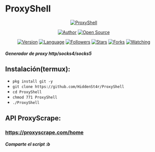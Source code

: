 # ProxyShell

<p align="center">
<a href="#"><img title="ProxyShell" src="https://emailspoofbyharris.000webhostapp.com/pro/proxy.jpg"></a>
</p>

<p align="center">
<a href="https://github.com/HiddenSt4r"><img title="Author" src="https://img.shields.io/badge/Author-HiddenSt4r-svg?style=for-the-badge&logo=github"></a>
<a href="#"><img title="Open Source" src="https://img.shields.io/badge/Open%20Source-%E2%9D%A4-green?style=for-the-badge"></a>
</p>

<div align="center">
<a href="#"><img title="Version" src="https://img.shields.io/badge/Version-1.0-green.svg?style=flat-square"></a>
<a href="#"><img title="Language" src="https://badges.frapsoft.com/bash/v1/bash.png?v=103"></a>
<a href="https://github.com/HiddenSt4r/followers"><img title="Followers" src="https://img.shields.io/github/followers/HiddenSt4r?color=blue&style=flat-square"></a>
<a href="https://github.com/HarrisSec/ProxyShell/stargazers/"><img title="Stars" src="https://img.shields.io/github/stars/HiddenSt4r/ProxyShell?color=red&style=flat-square"></a>
<a href="https://github.com/HarrisSec/ProxyShell/network/members"><img title="Forks" src="https://img.shields.io/github/forks/HiddenSt4r/ProxyShell?color=red&style=flat-square"></a>
<a href="https://github.com/HarrisSec/ProxyShell/watchers"><img title="Watching" src="https://img.shields.io/github/watchers/HiddenSt4r/ProxyShell?label=Watchers&color=blue&style=flat-square"></a>
</div>

##### Generador de proxy http/socks4/socks5

## Instalación(termux):

* `pkg install git -y`
* `git clone https://github.com/HiddenSt4r/ProxyShell`
* `cd ProxyShell`
* `chmod 771 ProxyShell`
* `./ProxyShell`

## API ProxyScrape:

### https://proxyscrape.com/home

##### Comparte el script :b
